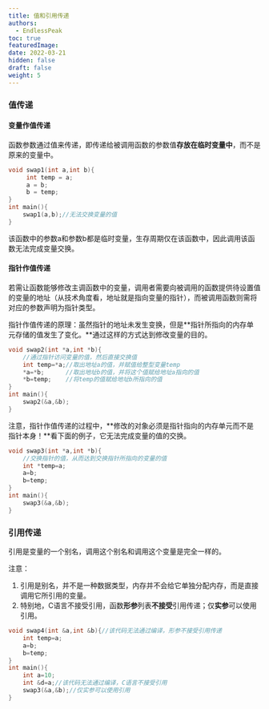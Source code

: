 ```yaml
---
title: 值和引用传递
authors:
  - EndlessPeak
toc: true
featuredImage: 
date: 2022-03-21
hidden: false
draft: false
weight: 5
---
```


### 值传递

#### 变量作值传递

函数参数通过值来传递，即传递给被调用函数的参数值**存放在临时变量中**，而不是原来的变量中。

```c
void swap1(int a,int b){
     int temp = a;
     a = b;
     b = temp;
}
int main(){
    swap1(a,b);//无法交换变量的值
}
```

该函数中的参数a和参数b都是临时变量，生存周期仅在该函数中，因此调用该函数无法完成变量交换。

#### 指针作值传递

若需让函数能够修改主调函数中的变量，调用者需要向被调用的函数提供待设置值的变量的地址（从技术角度看，地址就是指向变量的指针），而被调用函数则需将对应的参数声明为指针类型。

指针作值传递的原理：虽然指针的地址未发生变换，但是**指针所指向的内存单元存储的值发生了变化。**通过这样的方式达到修改变量的目的。

```c
void swap2(int *a,int *b){
    //通过指针访问变量的值，然后直接交换值
    int temp=*a;//取出地址a的值，并赋值给整型变量temp
    *a=*b;		//取出地址b的值，并将这个值赋给地址a指向的值
    *b=temp;	//将temp的值赋给地址b所指向的值
}
int main(){
    swap2(&a,&b);
}
```

注意，指针作值传递的过程中，**修改的对象必须是指针指向的内存单元而不是指针本身！**看下面的例子，它无法完成变量的值的交换。

```c
void swap3(int *a,int *b){
    //交换指针的值，从而达到交换指针所指向的变量的值
    int *temp=a;
    a=b;
    b=temp;
}
int main(){
    swap3(&a,&b);
}
```

### 引用传递

引用是变量的一个别名，调用这个别名和调用这个变量是完全一样的。

注意：

1. 引用是别名，并不是一种数据类型，内存并不会给它单独分配内存，而是直接调用它所引用的变量。
2. 特别地，C语言不接受引用，函数**形参**列表**不接受**引用传递；仅**实参**可以使用引用。

```c
void swap4(int &a,int &b){//该代码无法通过编译，形参不接受引用传递
    int temp=a;
    a=b;
    b=temp;
}
int main(){
	int a=10;
	int &d=a;//该代码无法通过编译，C语言不接受引用
    swap3(&a,&b);//仅实参可以使用引用
}
```

